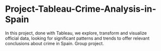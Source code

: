 # Project-Tableau-Crime-Analysis-in-Spain
In this project, done with Tableau, we explore, transform and visualize official data, looking for significant patterns and trends to offer relevant conclusions about crime in Spain.  Group project.
